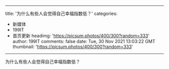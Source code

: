 
---
title: '为什么有些人会觉得自己幸福指数低？'
categories: 
 - 新媒体
 - 199IT
 - 首页更新
headimg: 'https://picsum.photos/400/300?random=333'
author: 199IT
comments: false
date: Tue, 30 Nov 2021 13:03:22 GMT
thumbnail: 'https://picsum.photos/400/300?random=333'
---

<div>   
为什么有些人会觉得自己幸福指数低？  
</div>
            
